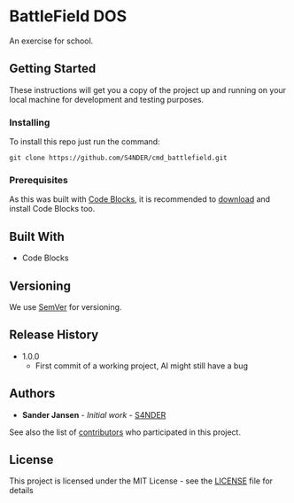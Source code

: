# BattleField DOS

An exercise for school.

## Getting Started

These instructions will get you a copy of the project up and running on your local machine for development and testing purposes.

### Installing

To install this repo just run the command:
```
git clone https://github.com/S4NDER/cmd_battlefield.git
```

### Prerequisites
As this was built with [Code Blocks](http://www.codeblocks.org/), it is recommended to [download](http://www.codeblocks.org/downloads) and install Code Blocks too.

## Built With

* Code Blocks

## Versioning

We use [SemVer](http://semver.org/) for versioning. 

## Release History

* 1.0.0
  * First commit of a working project, AI might still have a bug


## Authors

* **Sander Jansen** - *Initial work* - [S4NDER](https://github.com/S4NDER)

See also the list of [contributors](https://github.com/S4NDER/cmd_battlefield/contributors) who participated in this project.

## License

This project is licensed under the MIT License - see the [LICENSE](LICENSE) file for details
